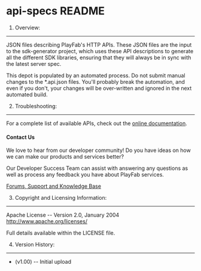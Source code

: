 api-specs README
========
1. Overview:
----
JSON files describing PlayFab's HTTP APIs. These JSON files are the input to the sdk-generator project, which uses these API descriptions to generate all the different SDK libraries, ensuring that they will always be in sync with the latest server spec.

This depot is populated by an automated process.  Do not submit manual changes to the *.api.json files.  You'll probably break the automation, and even if you don't, your changes will be over-written and ignored in the next automated build.

2. Troubleshooting:
----
For a complete list of available APIs, check out the [online documentation](http://api.playfab.com/Documentation/).

#### Contact Us
We love to hear from our developer community! 
Do you have ideas on how we can make our products and services better? 

Our Developer Success Team can assist with answering any questions as well as process any feedback you have about PlayFab services.

[Forums, Support and Knowledge Base](https://support.playfab.com/support/home)


3. Copyright and Licensing Information:
----
  Apache License -- 
  Version 2.0, January 2004
  http://www.apache.org/licenses/

  Full details available within the LICENSE file.

4. Version History:
----
* (v1.00) -- Initial upload
